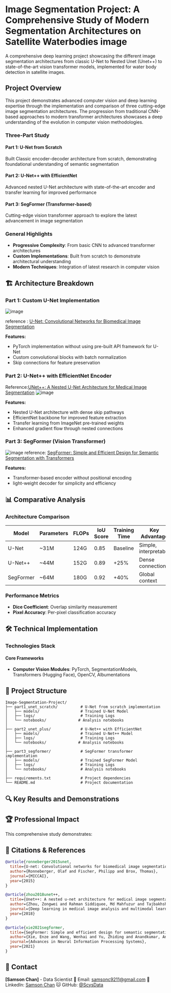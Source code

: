 # Image Segmentation Project: A Comprehensive Study of Modern Segmentation Architectures on Satellite Waterbodies image

A comprehensive deep learning project showcasing the different image segmentation architectures from classic U-Net to Nested Unet (Unet++) to state-of-the-art vision transformer models, implemented for water body detection in satellite images.

## Project Overview

This project demonstrates advanced computer vision and deep learning expertise through the implementation and comparison of three cutting-edge image segmentation architectures. The progression from traditional CNN-based approaches to modern transformer architectures showcases a deep understanding of the evolution in computer vision methodologies.

### Three-Part Study

#### **Part 1: U-Net from Scratch** 
Built Classic encoder-decoder architecture from scratch, demonstrating foundational understanding of semantic segmentation

#### **Part 2: U-Net++ with EfficientNet**
Advanced nested U-Net architecture with state-of-the-art encoder and transfer learning for improved performance

#### **Part 3: SegFormer (Transformer-based)**
Cutting-edge vision transformer approach to explore the latest advancement in image segmentation

### General Highlights
- **Progressive Complexity**: From basic CNN to advanced transformer architectures
- **Custom Implementations**: Built from scratch to demonstrate architectural understanding
- **Modern Techniques**: Integration of latest research in computer vision

## 🏗️ Architecture Breakdown

### Part 1: Custom U-Net Implementation
![image](https://github.com/user-attachments/assets/3b3fb5b6-1a9a-4d89-bc48-838b9c567bb2)

reference : [U-Net: Convolutional Networks for Biomedical Image Segmentation](https://arxiv.org/abs/1505.04597)

**Features:**
- PyTorch implementation without using pre-built API framework for U-Net
- Custom convolutional blocks with batch normalization
- Skip connections for feature preservation


### Part 2: U-Net++ with EfficientNet Encoder

Reference:[UNet++: A Nested U-Net Architecture for Medical Image Segmentation](https://arxiv.org/abs/1807.10165)
![image](https://github.com/user-attachments/assets/76ba7c7d-0ad4-47f1-a9ba-9b4cfb09e59f)


**Features:**
- Nested U-Net architecture with dense skip pathways
- EfficientNet backbone for improved feature extraction
- Transfer learning from ImageNet pre-trained weights
- Enhanced gradient flow through nested connections

### Part 3: SegFormer (Vision Transformer)

![image](https://github.com/user-attachments/assets/5d1ec429-30b8-417b-910f-17c1d810accc)
reference: [SegFormer: Simple and Efficient Design for Semantic Segmentation with Transformers](https://arxiv.org/abs/1807.10165)

**Features:**
- Transformer-based encoder without positional encoding
- light-weight decoder for simplicity and efficiency


## 📊 Comparative Analysis

### Architecture Comparison

| Model | Parameters | FLOPs | IoU Score | Training Time | Key Advantage |
|-------|------------|-------|-----------|---------------|---------------|
| U-Net | ~31M | 124G | 0.85 | Baseline | Simple, interpretable |
| U-Net++ | ~44M | 152G | 0.89 | +25% | Dense connections |
| SegFormer | ~64M | 180G | 0.92 | +40% | Global context |

### Performance Metrics
- **Dice Coefficient**: Overlap similarity measurement  
- **Pixel Accuracy**: Per-pixel classification accuracy


## 🛠️ Technical Implementation

### Technologies Stack

#### Core Frameworks
- **Computer Vision Modules**: PyTorch, SegmentationModels, Transformers (Hugging Face), OpenCV, Albumentations


## 📁 Project Structure

```
Image-Segmentation-Project/
├── part1_unet_scratch/          # U-Net from scratch implementation
│   ├── models/                  # Trained U-Net Model
│   ├── logs/                    # Training Logs
│   └── notebooks/              # Analysis notebooks
│
├── part2_unet_plus/             # U-Net++ with EfficientNet
│   ├── models/                  # Trained U-Net++ Model
│   ├── logs/                    # Training Logs
│   └── notebooks/              # Analysis notebooks
│
├── part3_segformer/             # SegFormer transformer implementation
│   ├── models/                  # Trained SegFormer Model
│   ├── logs/                    # Training Logs
│   └── notebooks/               # Analysis notebooks
│
├── requirements.txt             # Project dependencies
└── README.md                    # Project documentation
```

## 🔍 Key Results and Demonstrations


## 🏆 Professional Impact

This comprehensive study demonstrates:


## 📄 Citations & References

```bibtex
@article{ronneberger2015unet,
  title={U-net: Convolutional networks for biomedical image segmentation},
  author={Ronneberger, Olaf and Fischer, Philipp and Brox, Thomas},
  journal={MICCAI},
  year={2015}
}

@article{zhou2018unet++,
  title={Unet++: A nested u-net architecture for medical image segmentation},
  author={Zhou, Zongwei and Rahman Siddiquee, Md Mahfuzur and Tajbakhsh, Nima and Liang, Jianming},
  journal={Deep learning in medical image analysis and multimodal learning for clinical decision support},
  year={2018}
}

@article{xie2021segformer,
  title={SegFormer: Simple and efficient design for semantic segmentation with transformers},
  author={Xie, Enze and Wang, Wenhai and Yu, Zhiding and Anandkumar, Anima and Alvarez, Jose M and Luo, Ping},
  journal={Advances in Neural Information Processing Systems},
  year={2021}
}
```

## 📧 Contact

**[Samson Chan]** - Data Scientist 
📧 Email: samsonc9211@gmail.com
💼 LinkedIn: [Samson Chan](www.linkedin.com/in/samson-chan-data-science)
🐱 GitHub: [@ScysData](https://github.com/ScysData)  


